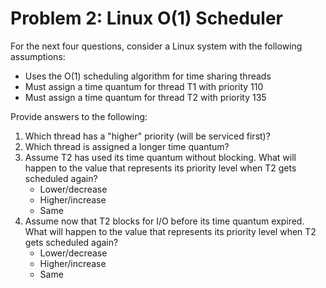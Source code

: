 # Problem 2: Linux O(1) Scheduler

For the next four questions, consider a Linux system with the following assumptions:

- Uses the O(1) scheduling algorithm for time sharing threads
- Must assign a time quantum for thread T1 with priority 110
- Must assign a time quantum for thread T2 with priority 135

Provide answers to the following:

1. Which thread has a "higher" priority (will be serviced first)?
2. Which thread is assigned a longer time quantum?
3. Assume T2 has used its time quantum without blocking. What will happen to the value that represents its priority level when T2 gets scheduled again?
   - Lower/decrease
   - Higher/increase
   - Same
4. Assume now that T2 blocks for I/O before its time quantum expired. What will happen to the value that represents its priority level when T2 gets scheduled again?
   - Lower/decrease
   - Higher/increase
   - Same
